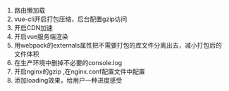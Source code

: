 1. 路由懒加载
2. vue-cli开启打包压缩，后台配置gzip访问
3. 开启CDN加速
4. 开启vue服务端渲染
5. 用webpack的externals属性把不需要打包的库文件分离出去，减小打包后的文件体积
6. 在生产环境中删掉不必要的console.log
7. 开启nginx的gzip ,在nginx.conf配置文件中配置
8. 添加loading效果，给用户一种进度感受